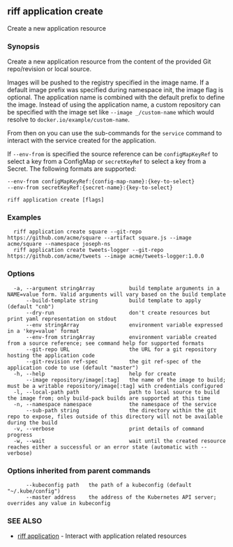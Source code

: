 ## riff application create

Create a new application resource

### Synopsis

Create a new application resource from the content of the provided Git repo/revision or local source.

Images will be pushed to the registry specified in the image name. If a default image prefix was specified during namespace init, the image flag is optional. The application name is combined with the default prefix to define the image. Instead of using the application name, a custom repository can be specified with the image set like `--image _/custom-name` which would resolve to `docker.io/example/custom-name`.

From then on you can use the sub-commands for the `service` command to interact with the service created for the application.

If `--env-from` is specified the source reference can be `configMapKeyRef` to select a key from a ConfigMap or `secretKeyRef` to select a key from a Secret. The following formats are supported:

    --env-from configMapKeyRef:{config-map-name}:{key-to-select}
    --env-from secretKeyRef:{secret-name}:{key-to-select}


```
riff application create [flags]
```

### Examples

```
  riff application create square --git-repo https://github.com/acme/square --artifact square.js --image acme/square --namespace joseph-ns
  riff application create tweets-logger --git-repo https://github.com/acme/tweets --image acme/tweets-logger:1.0.0
```

### Options

```
  -a, --argument stringArray           build template arguments in a NAME=value form. Valid arguments will vary based on the build template
      --build-template string          build template to apply (default "cnb")
      --dry-run                        don't create resources but print yaml representation on stdout
      --env stringArray                environment variable expressed in a 'key=value' format
      --env-from stringArray           environment variable created from a source reference; see command help for supported formats
      --git-repo URL                   the URL for a git repository hosting the application code
      --git-revision ref-spec          the git ref-spec of the application code to use (default "master")
  -h, --help                           help for create
      --image repository/image[:tag]   the name of the image to build; must be a writable repository/image[:tag] with credentials configured
  -l, --local-path path                path to local source to build the image from; only build-pack builds are supported at this time
  -n, --namespace namespace            the namespace of the service
      --sub-path string                the directory within the git repo to expose, files outside of this directory will not be available during the build
  -v, --verbose                        print details of command progress
  -w, --wait                           wait until the created resource reaches either a successful or an error state (automatic with --verbose)
```

### Options inherited from parent commands

```
      --kubeconfig path   the path of a kubeconfig (default "~/.kube/config")
      --master address    the address of the Kubernetes API server; overrides any value in kubeconfig
```

### SEE ALSO

* [riff application](riff_application.md)	 - Interact with application related resources

